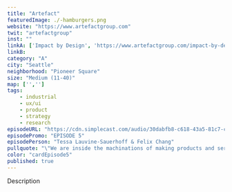 ```yaml
---
title: "Artefact"
featuredImage: ./-hamburgers.png
website: "https://www.artefactgroup.com"
twit: "artefactgroup"
inst: ""
linkA: ['Impact by Design', 'https://www.artefactgroup.com/impact-by-design/']
linkB: 
category: "A"
city: "Seattle"
neighborhood: "Pioneer Square"
size: "Medium (11-40)"
map: ['','']
tags:
    - industrial
    - ux/ui
    - product
    - strategy
    - research
episodeURL: "https://cdn.simplecast.com/audio/30dabfb8-c618-43a5-81c7-c5c83750983a/episodes/fbcb8e91-6628-4147-aef6-d5b3a08c8986/audio/00ba3747-d513-4066-8027-a3e511e685f5/default_tc.mp3"
episodePromo: "EPISODE 5"
episodePerson: "Tessa Lauvine-Sauerhoff & Felix Chang"
pullquote: "\"We are inside the machinations of making products and services and systems for people and how do we use our powers to build this more equitable, sustainable world that we want?\""
color: "cardEpisode5"
published: true
---
```


Description
